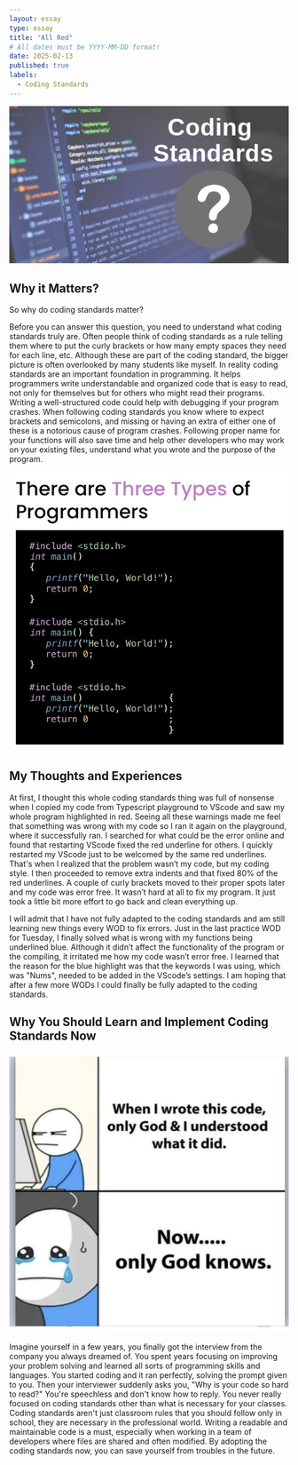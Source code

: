 ```yaml
---
layout: essay
type: essay
title: "All Red"
# All dates must be YYYY-MM-DD format!
date: 2025-02-13
published: true
labels:
  - Coding Standards
---
```


<img src="https://github.com/dominic-isaac-molina/dominic-isaac-molina.github.io/blob/main/img/0_y801mnjMytrFl8w4.png?raw=true">


## Why it Matters?

So why do coding standards matter?

Before you can answer this question, you need to understand what coding standards truly are. Often people think of coding standards as a rule telling them where to put the curly brackets or how many empty spaces they need for each line, etc. Although these are part of the coding standard, the bigger picture is often overlooked by many students like myself. In reality coding standards are an important foundation in programming. It helps programmers write understandable and organized code that is easy to read, not only for themselves but for others who might read their programs. Writing a well-structured code could help with debugging if your program crashes. When following coding standards you know where to expect brackets and semicolons, and missing or having an extra of either one of these is a notorious cause of program crashes. Following proper name for your functions will also save time and help other developers who may work on your existing files, understand what you wrote and the purpose of the program.

<img src="https://github.com/dominic-isaac-molina/dominic-isaac-molina.github.io/blob/main/img/typesmeme.png?raw=true">

## My Thoughts and Experiences

At first, I thought this whole coding standards thing was full of nonsense when I copied my code from Typescript playground to VScode and saw my whole program highlighted in red. Seeing all these warnings made me feel that something was wrong with my code so I ran it again on the playground, where it successfully ran. I searched for what could be the error online and found that restarting VScode fixed the red underline for others. I quickly restarted my VScode just to be welcomed by the same red underlines. That's when I realized that the problem wasn’t my code, but my coding style. I then proceeded to remove extra indents and that fixed 80% of the red underlines. A couple of curly brackets moved to their proper spots later and my code was error free. It wasn’t hard at all to fix my program. It just took a little bit more effort to go back and clean everything up. 

I will admit that I have not fully adapted to the coding standards and am still learning new things every WOD to fix errors. Just in the last practice WOD for Tuesday, I finally solved what is wrong with my functions being underlined blue. Although it didn’t affect the functionality of the program or the compiling, it irritated me how my code wasn’t error free. I learned that the reason for the blue highlight was that the keywords I was using, which was "Nums", needed to be added in the VScode’s settings. I am hoping that after a few more WODs I could finally be fully adapted to the coding standards.

## Why You Should Learn and Implement Coding Standards Now

<img src="https://github.com/dominic-isaac-molina/dominic-isaac-molina.github.io/blob/main/img/godmeme.png?raw=true">

Imagine yourself in a few years, you finally got the interview from the company you always dreamed of. You spent years focusing on improving your problem solving and learned all sorts of programming skills and languages. You started coding and it ran perfectly, solving the prompt given to you. Then your interviewer suddenly asks you, "Why is your code so hard to read?" You're speechless and don't know how to reply. You never really focused on coding standards other than what is necessary for your classes. Coding standards aren't just classroom rules that you should follow only in school, they are necessary in the professional world. Writing a readable and maintainable code is a must, especially when working in a team of developers where files are shared and often modified. By adopting the coding standards now, you can save yourself from troubles in the future. 
